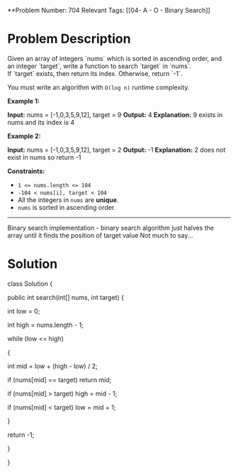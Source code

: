 
**Problem Number: 704
Relevant Tags: [[04- A - O - Binary Search]]
<h1> Problem Description </h1>
Given an array of integers `nums` which is sorted in ascending order, and an integer `target`, write a function to search `target` in `nums`. If `target` exists, then return its index. Otherwise, return `-1`.

You must write an algorithm with `O(log n)` runtime complexity.

**Example 1:**

**Input:** nums = [-1,0,3,5,9,12], target = 9
**Output:** 4
**Explanation:** 9 exists in nums and its index is 4

**Example 2:**

**Input:** nums = [-1,0,3,5,9,12], target = 2
**Output:** -1
**Explanation:** 2 does not exist in nums so return -1

**Constraints:**

- `1 <= nums.length <= 104`
- `-104 < nums[i], target < 104`
- All the integers in `nums` are **unique**.
- `nums` is sorted in ascending order.

-----

Binary search implementation - binary search algorithm just halves the array until it finds the position of target value
Not much to say...
<h1> Solution </h1>
class Solution {

public int search(int[] nums, int target) {

int low = 0;

int high = nums.length - 1;

  

while (low <= high)

{

int mid = low + (high - low) / 2;

if (nums[mid] == target) return mid;

if (nums[mid] > target) high = mid - 1;

if (nums[mid] < target) low = mid + 1;

}

return -1;

}

}